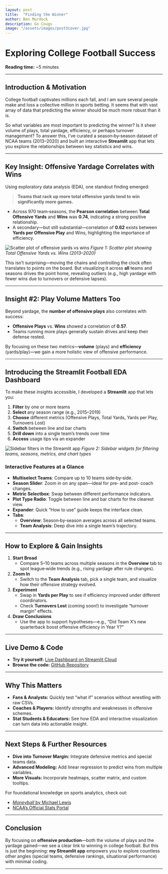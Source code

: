 ```yaml
---
layout: post
title:  "Finding the Winner"
author: Ben Murdock
description: Go Cougs
image: "/assets/images/post3cover.jpg"
---
```


# Exploring College Football Success

**Reading time:** ~5 minutes

---

## Introduction & Motivation

College football captivates millions each fall, and I am sure several people make and loss a collective million in sports betting. It seems that with vast array of data that predicting the winner should be much more robust than it is.

So what variables are most important to predicting the winner? Is it sheer volume of plays, total yardage, efficiency, or perhaps turnover management? To answer this, I’ve curated a season‑by‑season dataset of NCAA teams (2013–2020) and built an interactive **Streamlit** app that lets you explore the relationships between key statistics and wins.

---

## Key Insight: Offensive Yardage Correlates with Wins

Using exploratory data analysis (EDA), one standout finding emerged:

> **Teams that rack up more total offensive yards tend to win significantly more games.**  

- Across 970 team‑seasons, the **Pearson correlation** between **Total Offensive Yards** and **Wins** was **0.74**, indicating a strong positive relationship.  
- A secondary—but still substantial—correlation of **0.62** exists between **Yards per Offensive Play** and Wins, highlighting the importance of efficiency.

![Scatter plot of offensive yards vs wins](https://raw.githubusercontent.com/benmurdock01/blog/_posts/image1post3.png)
*Figure 1: Scatter plot showing Total Offensive Yards vs. Wins (2013–2020)*

This isn’t surprising—moving the chains and controlling the clock often translates to points on the board. But visualizing it across **all** teams and seasons drives the point home, revealing outliers (e.g., high yardage with fewer wins due to turnovers or defensive lapses).

---

## Insight #2: Play Volume Matters Too

Beyond yardage, the **number of offensive plays** also correlates with success:

- **Offensive Plays** vs. **Wins** showed a correlation of **0.57**.  
- Teams running more plays generally sustain drives and keep their defense rested.

By focusing on these two metrics—**volume** (plays) and **efficiency** (yards/play)—we gain a more holistic view of offensive performance.

---

## Introducing the Streamlit Football EDA Dashboard

To make these insights accessible, I developed a **Streamlit** app that lets you:

1. **Filter** by one or more teams  
2. **Select** any season range (e.g., 2015–2019)  
3. **Choose** different metrics (Offensive Plays, Total Yards, Yards per Play, Turnovers Lost)  
4. **Switch** between line and bar charts  
5. **Drill down** into a single team’s trends over time  
6. **Access** usage tips via an expander  

![Sidebar filters in the Streamlit app](https://raw.githubusercontent.com/benmurdock01/blog/_posts/image2.3png)
*Figure 2: Sidebar widgets for filtering teams, seasons, metrics, and chart types*

### Interactive Features at a Glance

- **Multiselect Teams**: Compare up to 10 teams side‑by‑side.  
- **Season Slider**: Zoom in on any span—ideal for pre‑ and post‑ coach changes.  
- **Metric Selectbox**: Swap between different performance indicators.  
- **Plot Type Radio**: Toggle between line and bar charts for the clearest view.  
- **Expander**: Quick “How to use” guide keeps the interface clean.  
- **Tabs**:  
  - **Overview**: Season‑by‑season averages across all selected teams.  
  - **Team Analysis**: Deep dive into a single team’s trajectory.

---

## How to Explore & Gain Insights

1. **Start Broad**  
   - Compare 5–10 teams across multiple seasons in the **Overview** tab to spot league‑wide trends (e.g., rising yardage after rule changes).  
2. **Zoom In**  
   - Switch to the **Team Analysis** tab, pick a single team, and visualize how their offensive strategy evolved.  
3. **Experiment**  
   - Swap in **Yards per Play** to see if efficiency improved under different coordinators.  
   - Check **Turnovers Lost** (coming soon!) to investigate “turnover margin” effects.  
4. **Draw Conclusions**  
   - Use the app to support hypotheses—e.g., “Did Team X’s new quarterback boost offensive efficiency in Year Y?”

---

## Live Demo & Code

- **Try it yourself:** [Live Dashboard on Streamlit Cloud](https://share.streamlit.io/your-username/football_app/main/football_app.py)  
- **Browse the code:** [GitHub Repository](https://github.com/your-username/football_app)

---

## Why This Matters

- **Fans & Analysts:** Quickly test “what if” scenarios without wrestling with raw CSVs.  
- **Coaches & Players:** Identify strengths and weaknesses in offensive schemes.  
- **Stat Students & Educators:** See how EDA and interactive visualization can turn data into actionable insight.

---

## Next Steps & Further Resources

- **Dive into Turnover Margin:** Integrate defensive metrics and special teams data.  
- **Advanced Modeling:** Add linear regression to predict wins from multiple variables.  
- **More Visuals:** Incorporate heatmaps, scatter matrix, and custom tooltips.

For foundational knowledge on sports analytics, check out:

- [_Moneyball_ by Michael Lewis](https://en.wikipedia.org/wiki/Moneyball)  
- [NCAA’s Official Stats Portal](https://stats.ncaa.org/)

---

## Conclusion

By focusing on **offensive production**—both the volume of plays and the yardage gained—we see a clear link to winning in college football. But this is just the beginning: **my Streamlit app** empowers you to explore countless other angles (special teams, defensive rankings, situational performance) with minimal coding.

---
